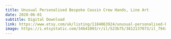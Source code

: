 ```yaml
---
title: Unusual Personalised Bespoke Cousin Crew Hands, Line Art
date: 2020-06-01
subtitle: Digital Download
link: https://www.etsy.com/uk/listing/1184063924/unusual-personalised-bespoke-cousin-crew
image: https://i.etsystatic.com/34641093/r/il/523b75/3812137073/il_794xN.3812137073_ep22.jpg
---
```

